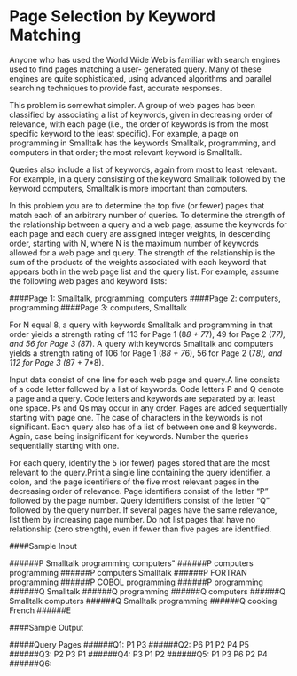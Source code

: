 # Page Selection by Keyword Matching 

Anyone who has used the World Wide Web is familiar with search engines used to find pages matching a user- generated query. Many of these engines are quite sophisticated, using advanced algorithms and parallel searching techniques to provide fast, accurate responses.

This problem is somewhat simpler. A group of web pages has been classified by associating a list of keywords, given in decreasing order of relevance, with each page (i.e., the order of keywords is from the most specific keyword to the least specific). For example, a page on programming in Smalltalk has the keywords Smalltalk, programming, and computers in that order; the most relevant keyword is Smalltalk.

Queries also include a list of keywords, again from most to least relevant. For example, in a query consisting of the keyword Smalltalk followed by the keyword computers, Smalltalk is more important than computers.

In this problem you are to determine the top five (or fewer) pages that match each of an arbitrary number of queries. To determine the strength of the relationship between a query and a web page, assume the keywords for each page and each query are assigned integer weights, in descending order, starting with N, where N is the maximum number of keywords allowed for a web page and query.
The strength of the relationship is the sum of the products of the weights associated with each keyword that appears both in the web page list and the query list. For example, assume the following web pages and keyword lists:

####Page 1: 
Smalltalk, programming, computers
####Page 2:
computers, programming
####Page 3:
computers, Smalltalk

For N equal 8, a query with keywords Smalltalk and programming in that order yields a strength rating of 113 for Page 1 (8*8 + 7*7), 49 for Page 2 (7*7), and 56 for Page 3 (8*7). A query with keywords Smalltalk and computers yields a strength rating of 106 for Page 1 (8*8 + 7*6), 56 for Page 2 (7*8), and 112 for Page 3 (8*7 + 7*8).

Input data consist of one line for each web page and query.A line consists of a code letter
followed by a list of keywords. Code letters P and Q denote a page and a query. Code letters and
keywords are separated by at least one space. Ps and Qs may occur in any order.
Pages are added sequentially starting with page one. The case of characters in the keywords is
not significant. Each query also has of a list of between one and 8 keywords. Again, case being
insignificant for keywords. Number the queries sequentially starting with one.

For each query, identify the 5 (or fewer) pages stored that are the most relevant to the query.Print a single line containing the query identifier, a colon, and the page identifiers of the five most
relevant pages in the decreasing order of relevance. Page identifiers consist of the letter “P”
followed by the page number. Query identifiers consist of the letter “Q” followed by the query
number. If several pages have the same relevance, list them by increasing page number. Do not
list pages that have no relationship (zero strength), even if fewer than five pages are identified.

####Sample Input 

######P Smalltalk programming computers"
######P computers programming
######P computers Smalltalk
######P FORTRAN programming
######P COBOL programming
######P programming
######Q Smalltalk
######Q programming
######Q computers
######Q Smalltalk computers
######Q Smalltalk programming
######Q cooking French
######E

####Sample Output 

#####Query Pages
######Q1:   P1 P3
######Q2:   P6 P1 P2 P4 P5
######Q3:   P2 P3 P1
######Q4:   P3 P1 P2
######Q5:   P1 P3 P6 P2 P4
######Q6:
